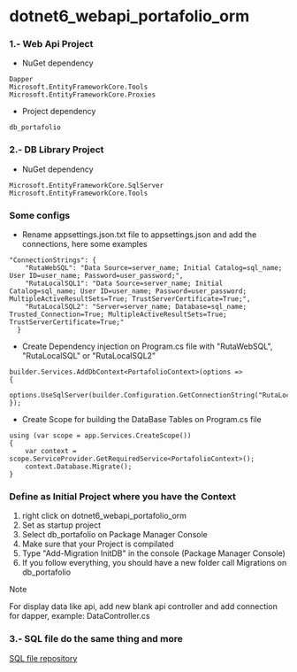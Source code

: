 # dotnet6_webapi_portafolio_orm

### 1.- Web Api Project
* NuGet dependency 
```
Dapper
Microsoft.EntityFrameworkCore.Tools
Microsoft.EntityFrameworkCore.Proxies
```

* Project dependency 
```
db_portafolio
```

### 2.- DB Library Project
* NuGet dependency 
```
Microsoft.EntityFrameworkCore.SqlServer
Microsoft.EntityFrameworkCore.Tools
```

### Some configs

* Rename appsettings.json.txt file to appsettings.json and add the connections, here some examples
```
"ConnectionStrings": {
    "RutaWebSQL": "Data Source=server_name; Initial Catalog=sql_name; User ID=user_name; Password=user_password;",
    "RutaLocalSQL1": "Data Source=server_name; Initial Catalog=sql_name; User ID=user_name; Password=user_password; MultipleActiveResultSets=True; TrustServerCertificate=True;",
    "RutaLocalSQL2": "Server=server_name; Database=sql_name; Trusted_Connection=True; MultipleActiveResultSets=True; TrustServerCertificate=True;"
  }
```

* Create Dependency injection on Program.cs file with "RutaWebSQL", "RutaLocalSQL" or "RutaLocalSQL2"
```
builder.Services.AddDbContext<PortafolioContext>(options =>
{
    options.UseSqlServer(builder.Configuration.GetConnectionString("RutaLocalSQL"));
});
```

* Create Scope for building the DataBase Tables on Program.cs file
```
using (var scope = app.Services.CreateScope())
{
    var context = scope.ServiceProvider.GetRequiredService<PortafolioContext>();
    context.Database.Migrate();
}
```

### Define as Initial Project where you have the Context

1. right click on dotnet6_webapi_portafolio_orm
2. Set as startup project
3. Select db_portafolio on Package Manager Console
4. Make sure that your Project is compilated
5. Type "Add-Migration InitDB" in the console (Package Manager Console)
6. If you follow everything, you should have a new folder call Migrations on db_portafolio

> [!NOTE]
> For display data like api, add new blank api controller and add connection for dapper, example: DataController.cs

### 3.- SQL file do the same thing and more
[SQL file repository](https://github.com/TheNefelin/SQLServer)